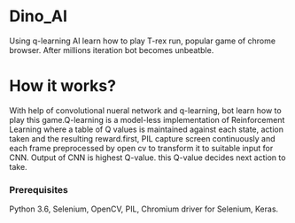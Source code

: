 # Dino_AI

Using q-learning AI learn how to play T-rex run, popular game of chrome browser. After millions iteration bot becomes unbeatble.

#  How it works?

With help of convolutional nueral network and q-learning, bot learn how to play this game.Q-learning is a model-less implementation of Reinforcement Learning where a table of Q values is maintained against each state, action taken and the resulting reward.first, PIL capture screen continuously and each frame preprocessed by open cv to transform it to suitable input for CNN.
Output of CNN is highest Q-value. this Q-value decides next action to take.

### Prerequisites

Python 3.6,
Selenium,
OpenCV,
PIL,
Chromium driver for Selenium,
Keras.

